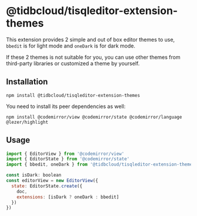 # @tidbcloud/tisqleditor-extension-themes

This extension provides 2 simple and out of box editor themes to use, `bbedit` is for light mode and `oneDark` is for dark mode.

If these 2 themes is not suitable for you, you can use other themes from third-party libraries or customized a theme by yourself.

## Installation

```shell
npm install @tidbcloud/tisqleditor-extension-themes
```

You need to install its peer dependencies as well:

```shell
npm install @codemirror/view @codemirror/state @codemirror/language @lezer/highlight
```

## Usage

```js
import { EditorView } from '@codemirror/view'
import { EditorState } from '@codemirror/state'
import { bbedit, oneDark } from '@tidbcloud/tisqleditor-extension-themes'

const isDark: boolean
const editorView = new EditorView({
  state: EditorState.create({
    doc,
    extensions: [isDark ? oneDark : bbedit]
  })
})
```

